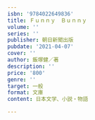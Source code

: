 ```yaml
---
isbn: '9784022649836'
title: Ｆｕｎｎｙ　Ｂｕｎｎｙ
volume: ''
series: ''
publisher: 朝日新聞出版
pubdate: '2021-04-07'
cover: ''
author: 飯塚健／著
description: ''
price: '800'
genre: ''
target: 一般
format: 文庫
content: 日本文学、小説・物語

---
```

